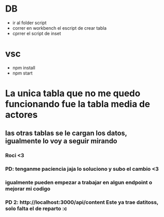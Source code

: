 # DB

- ir al folder script
- correr en workbench el escript de crear tabla
- cprrer el script de inset

# vsc

- npm install
- npm start

# La unica tabla que no me quedo funcionando fue la tabla media de actores

## las otras tablas se le cargan los datos, igualmente lo voy a seguir mirando

### Roci <3

### PD: tenganme paciencia jaja lo soluciono y subo el cambio <3

### igualmente pueden empezar a trabajar en algun endpoint o mejorar mi codigo

### PD 2: http://localhost:3000/api/content Este ya trae datitoss, solo falta el de reparto :c
